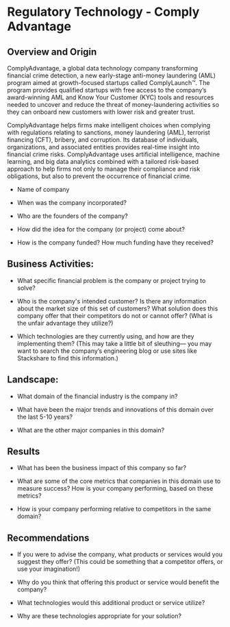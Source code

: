 # Regulatory Technology - Comply Advantage

## Overview and Origin
ComplyAdvantage, a global data technology company transforming financial crime detection,  a new early-stage anti-money laundering (AML) program aimed at growth-focused startups called ComplyLaunch™. The program provides qualified startups with free access to the company’s award-winning AML and Know Your Customer (KYC) tools and resources needed to uncover and reduce the threat of money-laundering activities so they can onboard new customers with lower risk and greater trust.

ComplyAdvantage helps firms make intelligent choices when complying with regulations relating to sanctions, money laundering (AML), terrorist financing (CFT), bribery, and corruption. Its database of individuals, organizations, and associated entities provides real-time insight into financial crime risks. ComplyAdvantage uses artificial intelligence, machine learning, and big data analytics combined with a tailored risk-based approach to help firms not only to manage their compliance and risk obligations, but also to prevent the occurrence of financial crime.

* Name of company

* When was the company incorporated?

* Who are the founders of the company?

* How did the idea for the company (or project) come about?

* How is the company funded? How much funding have they received?


## Business Activities:

* What specific financial problem is the company or project trying to solve?

* Who is the company's intended customer?  Is there any information about the market size of this set of customers?
What solution does this company offer that their competitors do not or cannot offer? (What is the unfair advantage they utilize?)

* Which technologies are they currently using, and how are they implementing them? (This may take a little bit of sleuthing–– you may want to search the company’s engineering blog or use sites like Stackshare to find this information.)


## Landscape:

* What domain of the financial industry is the company in?

* What have been the major trends and innovations of this domain over the last 5-10 years?

* What are the other major companies in this domain?


## Results

* What has been the business impact of this company so far?

* What are some of the core metrics that companies in this domain use to measure success? How is your company performing, based on these metrics?

* How is your company performing relative to competitors in the same domain?


## Recommendations

* If you were to advise the company, what products or services would you suggest they offer? (This could be something that a competitor offers, or use your imagination!)

* Why do you think that offering this product or service would benefit the company?

* What technologies would this additional product or service utilize?

* Why are these technologies appropriate for your solution?
